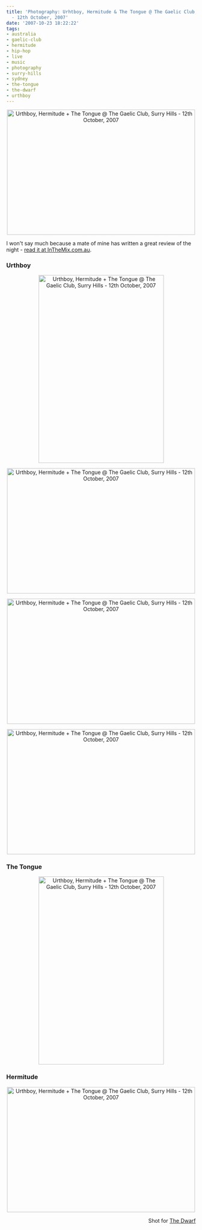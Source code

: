 ```yaml
---
title: 'Photography: Urhtboy, Hermitude & The Tongue @ The Gaelic Club, Surry Hills
  - 12th October, 2007'
date: '2007-10-23 18:22:22'
tags:
- australia
- gaelic-club
- hermitude
- hip-hop
- live
- music
- photography
- surry-hills
- sydney
- the-tongue
- the-dwarf
- urthboy
---
```


<p style="text-align: center"><a href="http://www.flickr.com/photos/jufemaiz/1574254637/" title="Photo Sharing"><img src="http://farm3.static.flickr.com/2331/1574254637_e9a6de3869.jpg" width="500" height="333" alt="Urthboy, Hermitude + The Tongue @ The Gaelic Club, Surry Hills - 12th October, 2007" /></a></p>
I won't say much because a mate of mine has written a great review of the night - <a href="http://www.inthemix.com.au/events/reviews/34561/Three_Strikes_Tour_feat_Urthboy_Hermitude_The_Tongue_The_Gaelic_Club_Sydney_121007">read it at InTheMix.com.au</a>.
<h3>Urthboy</h3>
<p style="text-align: center"><a href="http://www.flickr.com/photos/jufemaiz/1574236457/" title="Photo Sharing"><img src="http://farm3.static.flickr.com/2183/1574236457_117a2c1727.jpg" width="333" height="500" alt="Urthboy, Hermitude + The Tongue @ The Gaelic Club, Surry Hills - 12th October, 2007" /></a></p>
<p style="text-align: center"><a href="http://www.flickr.com/photos/jufemaiz/1575135418/" title="Photo Sharing"><img src="http://farm3.static.flickr.com/2104/1575135418_4fa1e10a09.jpg" width="500" height="333" alt="Urthboy, Hermitude + The Tongue @ The Gaelic Club, Surry Hills - 12th October, 2007" /></a></p>
<p style="text-align: center"><a href="http://www.flickr.com/photos/jufemaiz/1574245127/" title="Photo Sharing"><img src="http://farm3.static.flickr.com/2347/1574245127_2981939a5f.jpg" width="500" height="333" alt="Urthboy, Hermitude + The Tongue @ The Gaelic Club, Surry Hills - 12th October, 2007" /></a></p>
<p style="text-align: center"><a href="http://www.flickr.com/photos/jufemaiz/1574248939/" title="Photo Sharing"><img src="http://farm3.static.flickr.com/2317/1574248939_809db9b317.jpg" width="500" height="333" alt="Urthboy, Hermitude + The Tongue @ The Gaelic Club, Surry Hills - 12th October, 2007" /></a></p>
<h3>The Tongue</h3>
<p style="text-align: center"><a href="http://www.flickr.com/photos/jufemaiz/1575141654/" title="Photo Sharing"><img src="http://farm3.static.flickr.com/2029/1575141654_aeebb65069.jpg" width="333" height="500" alt="Urthboy, Hermitude + The Tongue @ The Gaelic Club, Surry Hills - 12th October, 2007" /></a></p>
<h3>Hermitude</h3>
<p style="text-align: center"><a href="http://www.flickr.com/photos/jufemaiz/1575124036/" title="Photo Sharing"><img src="http://farm3.static.flickr.com/2263/1575124036_7b74915446.jpg" width="500" height="333" alt="Urthboy, Hermitude + The Tongue @ The Gaelic Club, Surry Hills - 12th October, 2007" /></a></p>
<p style="text-align: right">Shot for <a href="http://thedwarf.com.au">The Dwarf</a></p>
